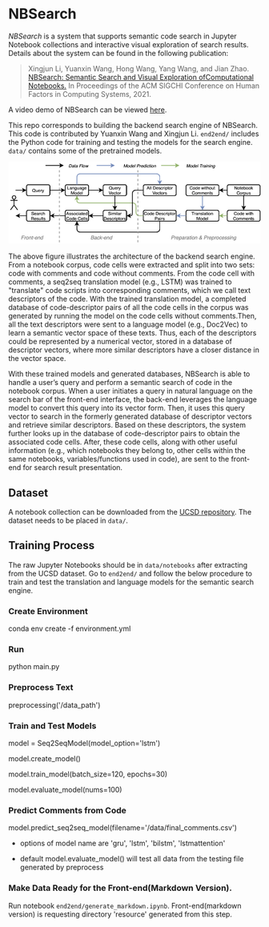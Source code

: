 # NBSearch

*NBSearch* is a system that supports semantic code search in Jupyter Notebook collections and interactive visual exploration of search results. Details about the system can be found in the following publication:

>Xingjun Li, Yuanxin Wang, Hong Wang, Yang Wang, and Jian Zhao. [NBSearch: Semantic Search and Visual Exploration ofComputational Notebooks.](https://www.jeffjianzhao.com/papers/nbsearch.pdf) In Proceedings of the ACM SIGCHI Conference on Human Factors in Computing Systems, 2021.

A video demo of NBSearch can be viewed [here](https://youtu.be/wNSbivrYc0Y).

This repo corresponds to building the backend search engine of NBSearch. This code is contributed by Yuanxin Wang and Xingjun Li. `end2end/` includes the Python code for training and testing the models for the search engine. `data/` contains some of the pretrained models.

![](system_pipeline.png)

The above figure illustrates the architecture of the backend search engine. From a notebook corpus, code cells were extracted and split into two sets: code with comments and code without comments. From the code cell with comments, a seq2seq translation model (e.g., LSTM) was trained to "translate" code scripts into corresponding comments, which we call text descriptors of the code. With the trained translation model, a completed database of code-descriptor pairs of all the code cells in the corpus was generated by running the model on the code cells without comments.Then, all the text descriptors were sent to a language model (e.g., Doc2Vec) to learn a semantic vector space of these texts. Thus, each of the descriptors could be represented by a numerical vector, stored in a database of descriptor vectors, where more similar descriptors have a closer distance in the vector space.

With these trained models and generated databases, NBSearch is able to handle a user’s query and perform a semantic search of code in the notebook corpus. When a user initiates a query in natural language on the search bar of the front-end interface, the back-end leverages the language model to convert this query into its vector form. Then, it uses this query vector to search in the formerly generated database of descriptor vectors and retrieve similar descriptors. Based on these descriptors, the system further looks up in the database of code-descriptor pairs to obtain the associated code cells. After, these code cells, along with other useful information (e.g., which notebooks they belong to, other cells within the same notebooks, variables/functions used in code), are sent to the front-end for search result presentation.

## Dataset

A notebook collection can be downloaded from the [UCSD repository](https://library.ucsd.edu/dc/object/bb2733859v). The dataset needs to be placed in `data/`.

## Training Process

The raw Jupyter Notebooks should be in `data/notebooks` after extracting from the UCSD dataset. Go to `end2end/` and follow the below procedure to train and test the translation and language models for the semantic search engine.

### Create Environment

conda env create -f environment.yml

### Run

python main.py

### Preprocess Text

preprocessing('/data_path')

### Train and Test Models

model = Seq2SeqModel(model_option='lstm')

model.create_model()

model.train_model(batch_size=120, epochs=30)

model.evaluate_model(nums=100)

### Predict Comments from Code

model.predict_seq2seq_model(filename='/data/final_comments.csv')

* options of model name are 'gru', 'lstm', 'bilstm', 'lstmattention'

* default model.evaluate_model() will test all data from the testing file generated by preprocess

### Make Data Ready for the Front-end(Markdown Version).

Run notebook `end2end/generate_markdown.ipynb`.
Front-end(markdown version) is requesting directory 'resource' generated from this step.
